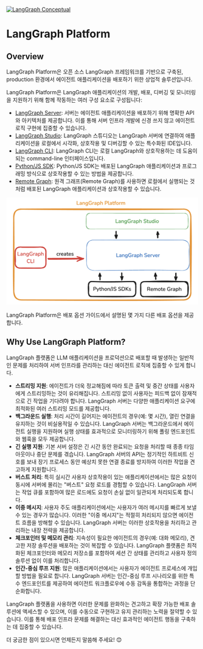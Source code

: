 [![LangGraph Conceptual](https://img.shields.io/badge/LangGraph-Conceptual-blue?logo=langgraph)](https://langchain-ai.github.io/langgraph/concepts/langgraph_platform/)


# LangGraph Platform


## Overview

LangGraph Platform은 오픈 소스 LangGraph 프레임워크를 기반으로 구축된, production 환경에서 에이전트 애플리케이션을 배포하기 위한 상업적 솔루션입니다.

LangGraph Platform은 LangGraph 애플리케이션의 개발, 배포, 디버깅 및 모니터링을 지원하기 위해 함께 작동하는 여러 구성 요소로 구성됩니다:

- [LangGraph Server](./langgraph_server.md): 서버는 에이전트 애플리케이션을 배포하기 위해 명확한 API와 아키텍처를 제공합니다. 이를 통해 서버 인프라 개발에 신경 쓰지 않고 에이전트 로직 구현에 집중할 수 있습니다.
- [LangGraph Studio](./langgraph_studio.md): LangGraph 스튜디오는 LangGraph 서버에 연결하여 애플리케이션을 로컬에서 시각화, 상호작용 및 디버깅할 수 있는 특수화된 IDE입니다.
- [LangGraph CLI](./langgraph_cli.md): LangGraph CLI는 로컬 LangGraph와 상호작용하는 데 도움이 되는 command-line 인터페이스입니다.
- [Python/JS SDK](./langgraph_sdk.md): Python/JS SDK는 배포된 LangGraph 애플리케이션과 프로그래밍 방식으로 상호작용할 수 있는 방법을 제공합니다.
- [Remote Graph](../how_to/how_to_interact_with_the_deployment_using_remotegraph.md): 원격 그래프(Remote Graph)를 사용하면 로컬에서 실행되는 것처럼 배포된 LangGraph 애플리케이션과 상호작용할 수 있습니다.

![lg_platform](../asset/lg_platform.png)

LangGraph Platform은 배포 옵션 가이드에서 설명된 몇 가지 다른 배포 옵션을 제공합니다.

## Why Use LangGraph Platform?

LangGraph 플랫폼은 LLM 애플리케이션을 프로덕션으로 배포할 때 발생하는 일반적인 문제를 처리하여 서버 인프라를 관리하는 대신 에이전트 로직에 집중할 수 있게 합니다.

- **스트리밍 지원**: 에이전트가 더욱 정교해짐에 따라 토큰 출력 및 중간 상태를 사용자에게 스트리밍하는 것이 유리해집니다. 스트리밍 없이 사용자는 피드백 없이 잠재적으로 긴 작업을 기다려야 합니다. LangGraph 서버는 다양한 애플리케이션 요구에 최적화된 여러 스트리밍 모드를 제공합니다.
- **백그라운드 실행**: 처리 시간이 길어지는 에이전트의 경우(예: 몇 시간), 열린 연결을 유지하는 것이 비실용적일 수 있습니다. LangGraph 서버는 백그라운드에서 에이전트 실행을 지원하며 실행 상태를 효과적으로 모니터링하기 위해 폴링 엔드포인트와 웹훅을 모두 제공합니다.
- **긴 실행 지원**: 기본 서버 설정은 긴 시간 동안 완료되는 요청을 처리할 때 종종 타임아웃이나 중단 문제를 겪습니다. LangGraph 서버의 API는 정기적인 하트비트 신호를 보내 장기 프로세스 동안 예상치 못한 연결 종료를 방지하여 이러한 작업을 견고하게 지원합니다.
- **버스트 처리**: 특히 실시간 사용자 상호작용이 있는 애플리케이션에서는 많은 요청이 동시에 서버에 몰리는 "버스트" 요청 로드를 경험할 수 있습니다. LangGraph 서버는 작업 큐를 포함하여 많은 로드에도 요청이 손실 없이 일관되게 처리되도록 합니다.
- **이중 메시지**: 사용자 주도 애플리케이션에서는 사용자가 여러 메시지를 빠르게 보낼 수 있는 경우가 많습니다. 이러한 "이중 메시지"는 적절히 처리되지 않으면 에이전트 흐름을 방해할 수 있습니다. LangGraph 서버는 이러한 상호작용을 처리하고 관리하는 내장 전략을 제공합니다.
- **체크포인터 및 메모리 관리**: 지속성이 필요한 에이전트의 경우(예: 대화 메모리), 견고한 저장 솔루션을 배포하는 것이 복잡할 수 있습니다. LangGraph 플랫폼은 최적화된 체크포인터와 메모리 저장소를 포함하여 세션 간 상태를 관리하고 사용자 정의 솔루션 없이 이를 처리합니다.
- **인간-중심 루프 지원**: 많은 애플리케이션에서는 사용자가 에이전트 프로세스에 개입할 방법을 필요로 합니다. LangGraph 서버는 인간-중심 루프 시나리오를 위한 특수 엔드포인트를 제공하여 에이전트 워크플로우에 수동 감독을 통합하는 과정을 단순화합니다.

LangGraph 플랫폼을 사용하면 이러한 문제를 완화하는 견고하고 확장 가능한 배포 솔루션에 액세스할 수 있으며, 이를 수동으로 구현하고 유지 관리하는 노력을 절약할 수 있습니다. 이를 통해 배포 인프라 문제를 해결하는 대신 효과적인 에이전트 행동을 구축하는 데 집중할 수 있습니다.

더 궁금한 점이 있으시면 언제든지 말씀해 주세요! 😊
